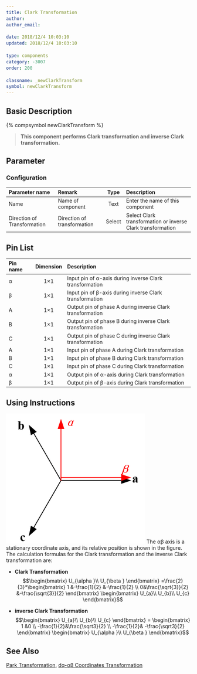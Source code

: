 ```yaml
---
title: Clark Transformation
author: 
author_email:

date: 2018/12/4 10:03:10
updated: 2018/12/4 10:03:10

type: components
category: -3007
order: 200

classname: _newClarkTransform
symbol: newClarkTransform
---
```

## Basic Description
{% compsymbol newClarkTransform %}

> **This component performs Clark transformation and inverse Clark transformation.**

## Parameter
### Configuration
| Parameter name | Remark | Type  | Description |
| :-------------------------- | :------- | :---: | :------------------------------------- |
| Name | Name of component | Text  | Enter the name of this component |
| Direction of Transformation | Direction of transformation | Select  | Select Clark transformation or inverse Clark transformation |


## Pin List

| Pin name | Dimension | Description                       |
| :----- | :------: | :------------------------- |
| α      |   1×1    | Input pin of α-axis during inverse Clark transformation |
| β      |   1×1    | Input pin of β-axis during inverse Clark transformation |
| A      |   1×1    | Output pin of phase A during inverse Clark transformation |
| B      |   1×1    | Output pin of phase B during inverse Clark transformation |
| C      |   1×1    | Output pin of phase C during inverse Clark transformation |
| A      |   1×1    | Input pin of phase A during Clark transformation |
| B      |   1×1    | Input pin of phase B during Clark transformation |
| C      |   1×1    | Input pin of phase C during Clark transformation |
| α      |   1×1    | Output pin of α-axis during Clark transformation |
| β      |   1×1    | Output pin of β-axis during Clark transformation |

## Using Instructions

![坐标位置](comp_newClarkTransform/Clark.png "坐标位置")
The αβ axis is a stationary coordinate axis, and its relative position is shown in the figure. The calculation formulas for the Clark transformation and the inverse Clark transformation are:
 + **Clark Transformation**
$$\begin{bmatrix}
U_{\alpha }\\ 
U_{\beta }
\end{bmatrix}
=\frac{2}{3}*\begin{bmatrix}
1 &-\frac{1}{2}  &-\frac{1}{2} \\ 
 0&\frac{\sqrt{3}}{2}  &-\frac{\sqrt{3}}{2} 
\end{bmatrix}
\begin{bmatrix}
U_{a}\\ 
U_{b}\\ 
U_{c}
\end{bmatrix}$$

+ **inverse Clark Transformation**
$$\begin{bmatrix}
U_{a}\\ 
U_{b}\\ 
U_{c}
\end{bmatrix}
=
\begin{bmatrix}
1 &0 \\ 
 -\frac{1}{2}&\frac{\sqrt3}{2} \\ 
 -\frac{1}{2}& -\frac{\sqrt3}{2}
\end{bmatrix}
\begin{bmatrix}
U_{\alpha }\\ 
U_{\beta }
\end{bmatrix}$$

## See Also

[Park Transformation](comp_newParkTransform.html), [dq-αβ Coordinates Transformation](comp_newXYtoDQ.html)
